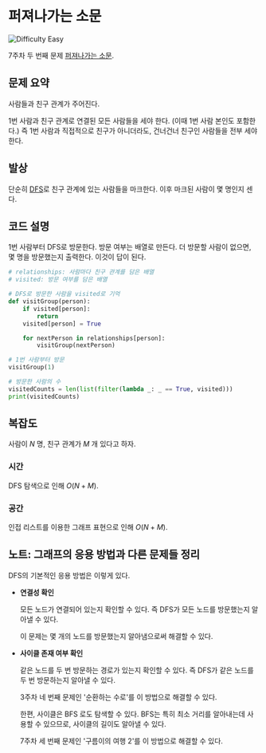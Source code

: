 # 퍼져나가는 소문

![Difficulty Easy](https://img.shields.io/badge/Difficulty-Easy-green)

7주차 두 번째 문제 [퍼져나가는 소문][problem].

[problem]: https://edu.goorm.io/learn/lecture/33428/%EC%95%8C%EA%B3%A0%EB%A6%AC%EC%A6%98-%EB%A8%BC%EB%8D%B0%EC%9D%B4-%EC%B1%8C%EB%A6%B0%EC%A7%80-%EC%8B%9C%EC%A6%8C1/lesson/1684542/7%EC%A3%BC%EC%B0%A8-%EB%AC%B8%EC%A0%9C-2-%ED%8D%BC%EC%A0%B8%EB%82%98%EA%B0%80%EB%8A%94-%EC%86%8C%EB%AC%B8



## 문제 요약

사람들과 친구 관계가 주어진다.

1번 사람과 친구 관계로 연결된 모든 사람들을 세야 한다. (이때 1번 사람 본인도 포함한다.)
즉 1번 사람과 직접적으로 친구가 아니더라도, 건너건너 친구인 사람들을 전부 세야한다.



## 발상

단순히 [DFS][dfs]로 친구 관계에 있는 사람들을 마크한다.
이후 마크된 사람이 몇 명인지 센다.

[dfs]: https://en.wikipedia.org/wiki/Depth-first_search



## 코드 설명

1번 사람부터 DFS로 방문한다.
방문 여부는 배열로 만든다.
더 방문할 사람이 없으면, 몇 명을 방문했는지 출력한다.
이것이 답이 된다.

```python
# relationships: 사람마다 친구 관계를 담은 배열
# visited: 방문 여부를 담은 배열

# DFS로 방문한 사람을 visited로 기억
def visitGroup(person):
    if visited[person]:
        return
    visited[person] = True

    for nextPerson in relationships[person]:
        visitGroup(nextPerson)

# 1번 사람부터 방문
visitGroup(1)

# 방문한 사람의 수
visitedCounts = len(list(filter(lambda _: _ == True, visited)))
print(visitedCounts)
```



## 복잡도

사람이 $N$ 명, 친구 관계가 $M$ 개 있다고 하자.



### 시간

DFS 탐색으로 인해 $O(N+M)$.



### 공간

인접 리스트를 이용한 그래프 표현으로 인해 $O(N+M)$.



## 노트: 그래프의 응용 방법과 다른 문제들 정리

DFS의 기본적인 응용 방법은 이렇게 있다.

- **연결성 확인**

    모든 노드가 연결되어 있는지 확인할 수 있다.
    즉 DFS가 모든 노드를 방문했는지 알아낼 수 있다.

    이 문제는 몇 개의 노드를 방문했는지 알아냄으로써 해결할 수 있다.

- **사이클 존재 여부 확인**

    같은 노드를 두 번 방문하는 경로가 있는지 확인할 수 있다.
    즉 DFS가 같은 노드를 두 번 방문하는지 알아낼 수 있다.

    3주차 네 번째 문제인 '순환하는 수로'를 이 방법으로 해결할 수 있다.

    한편, 사이클은 BFS 로도 탐색할 수 있다.
    BFS는 특히 최소 거리를 알아내는데 사용할 수 있으므로, 사이클의 길이도 알아낼 수 있다.

    7주차 세 번째 문제인 '구름이의 여행 2'를 이 방법으로 해결할 수 있다.
